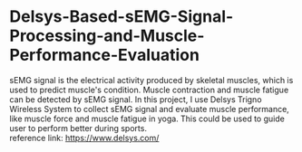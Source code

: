 # Delsys-Based-sEMG-Signal-Processing-and-Muscle-Performance-Evaluation

sEMG signal is the electrical activity produced by skeletal muscles, which is used to predict muscle's condition. Muscle contraction and muscle fatigue can be detected by sEMG signal. 
In this project, I use Delsys Trigno Wireless System to collect sEMG signal and evaluate muscle performance, like muscle force and muscle fatigue in yoga. This could be used to guide user to perform better during sports.  
reference link: <https://www.delsys.com/>
